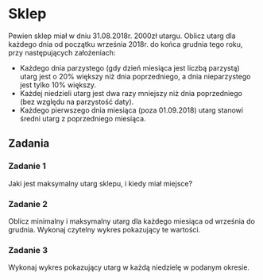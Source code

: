 # Sklep

Pewien sklep miał w dniu 31.08.2018r. 2000zł utargu. Oblicz utarg dla każdego dnia od początku września 2018r. do końca grudnia tego roku, przy następujących założeniach:

- Każdego dnia parzystego (gdy dzień miesiąca jest liczbą parzystą) utarg jest o 20% większy niż dnia poprzedniego, a dnia nieparzystego jest tylko 10% większy.
- Każdej niedzieli utarg jest dwa razy mniejszy niż dnia poprzedniego (bez względu na parzystość daty).
- Każdego pierwszego dnia miesiąca (poza 01.09.2018) utarg stanowi średni utarg z poprzedniego miesiąca.

## Zadania

### Zadanie 1

Jaki jest maksymalny utarg sklepu, i kiedy miał miejsce?

### Zadanie 2

Oblicz minimalny i maksymalny utarg dla każdego miesiąca od września do grudnia. Wykonaj czytelny wykres pokazujący te wartości.

### Zadanie 3

Wykonaj wykres pokazujący utarg w każdą niedzielę w podanym okresie.
